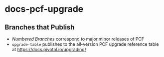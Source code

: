 # docs-pcf-upgrade

## Branches that Publish

* _Numbered Branches_ correspond to major.minor releases of PCF
* `upgrade-table` publishes to the all-version PCF upgrade reference table at https://docs.pivotal.io/upgrading/
